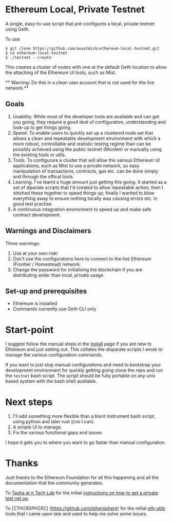 # Ethereum Local, Private Testnet

A single, easy-to-use script that pre-configures a local, private testnet  using Geth.

To use:
````
$ git clone https://github.com/avastmick/ethereum-local-testnet.git
$ cd ethereum-local-testnet
$ ./testnet --create
````
This creates a cluster of nodes with one at the default Geth location to allow the attaching of the Ethereum UI tools, such as Mist.

** Warning: Do this in a clean user account that is *not* used for the live network.**

## Goals
1. Usability. While most of the developer tools are available and can get you going, they require a good deal of configuration, understanding and look-up to get things going.
2. Speed. To enable users to quickly set up a clustered node set that allows a clean and repeatable development environment with which a more robust, controllable and realistic testing regime than can be possibly achieved using the public testnet (Morden) or manually using the existing tools or utils.
3. Tools. To configurure a cluster that will allow the various Ethereum UI applications, such as Mist to use a private network, so easy maniputation of transactions, contracts, gas etc. can be done simply and through the offical tools.
4. Learning. I've learnt a huge amount just getting this going. It started as a set of diparate scripts that I'd created to allow repeatable action; then I stitched these together to speed things up; finally I wanted to blow everything away to ensure nothing locally was causing errors etc. in good test practise.
5. A continuous integration environment to speed up and make safe contract development.

## Warnings and Disclaimers
Three warnings:

1. Use at your own risk!
2. Don't use the configurations here to connect to the live Ethereum (Frontier / Homestead) network.
3. Change the password for initialising the blockchain if you are distributing wider than local, private usage.

## Set-up and prerequisites

* Ethereum is installed
* Commands currently use Geth CLI only

# Start-point

I suggest follow the manual steps in the [Install](Install.md) page if you are new to Ethereum and just setting out. This collates the disparate scripts I wrote to manage the various configuration commands.

If you want to just stop manual configurations and need to bootstrap your development environment for quickly getting going clone the repo and run the ``testnet`` bash script. The script should be fully portable on any unix based system with the bash shell available.

# Next steps

1. I'll add something more flexible than a blunt instrument bash script, using python and later rust (cos I can).
2. A simple UI to manage.
3. Fix the various functional gaps and issues

I hope it gets you to where you want to go faster than manual configuration.

# Thanks
Just thanks to the Ethereum Foundation for all this happening and all the documentation that the community generates.

To [Tasha at π Tech Lab](http://carl.pro/#/about) for the initial [instructions on how to get a private test net up](http://tech.lab.carl.pro/kb/ethereum/testnet_setup).

To [ΞTHΞЯSPHΞЯΞ] (https://github.com/ethersphere) for the initial [eth-utils](https://github.com/ethersphere/eth-utils) tools that I came upon late and used to help me solve some issues.
